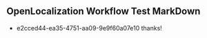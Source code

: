 ## OpenLocalization Workflow Test MarkDown
* e2cced44-ea35-4751-aa09-9e9f60a07e10 
thanks!<!--HONumber=Mar16_HO2-->
